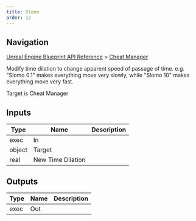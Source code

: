 ```yaml
---
title: Slomo
order: 12
---
```

## Navigation

[Unreal Engine Blueprint API Reference](https://dev.epicgames.com/documentation/en-us/unreal-engine/BlueprintAPI) > [Cheat Manager](https://dev.epicgames.com/documentation/en-us/unreal-engine/BlueprintAPI/CheatManager)

Modify time dilation to change apparent speed of passage of time. e.g. "Slomo 0.1" makes everything move very slowly, while "Slomo 10" makes everything move very fast.

Target is Cheat Manager

## Inputs

| Type | Name | Description |
| --- | --- | --- |
| exec | In |  |
| object | Target |  |
| real | New Time Dilation |  |

## Outputs

| Type | Name | Description |
| --- | --- | --- |
| exec | Out |  |

